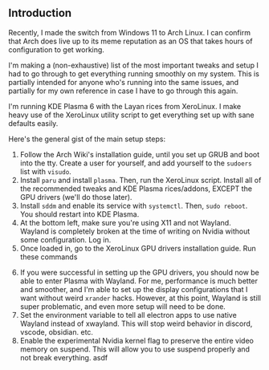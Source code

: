 ## Introduction

Recently, I made the switch from Windows 11 to Arch Linux. I can confirm
that Arch does live up to its meme reputation as an OS that takes hours
of configuration to get working.

I'm making a (non-exhaustive) list of the most important tweaks and setup I had to go through to get everything running smoothly on my system. This is partially intended for anyone who's running into the same issues, and partially for my own reference in case I have to go through this again.

I'm running KDE Plasma 6 with the Layan rices from XeroLinux. I make heavy use of the XeroLinux utility script to get everything set up with sane defaults easily.

Here's the general gist of the main setup steps:

1. Follow the Arch Wiki's installation guide, until you set up GRUB and boot into the tty. Create a user for yourself, and add yourself to the `sudoers` list with `visudo`.
2. Install `paru` and install `plasma`. Then, run the XeroLinux script. Install all of the recommended tweaks and KDE Plasma rices/addons, EXCEPT the GPU drivers (we'll do those later).
3. Install `sddm` and enable its service with `systemctl`. Then, `sudo reboot`. You should restart into KDE Plasma.
4. At the bottom left, make sure you're using X11 and not Wayland. Wayland is completely broken at the time of writing on Nvidia without some configuration. Log in.
5. Once loaded in, go to the XeroLinux GPU drivers installation guide. Run these commands
<!-- TODO: add gpu driver guide -->
6. If you were successful in setting up the GPU drivers, you should now be able to enter Plasma with Wayland. For me, performance is much better and smoother, and I'm able to set up the display configurations that I want without weird `xrander` hacks. However, at this point, Wayland is still super problematic, and even more setup will need to be done.
7. Set the environment variable to tell all electron apps to use native Wayland instead of xwayland. This will stop weird behavior in discord, vscode, obsidian. etc.
8. Enable the experimental Nvidia kernel flag to preserve the entire video memory on suspend. This will allow you to use suspend properly and not break everything.
   asdf
